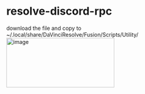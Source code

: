 # resolve-discord-rpc
download the file and copy to ~/.local/share/DaVinciResolve/Fusion/Scripts/Utility/
<img width="282" height="130" alt="image" src="https://github.com/user-attachments/assets/24251704-98de-4d94-a363-3bd6f99cd2a2" />

